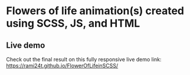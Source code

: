 # Flowers of life animation(s) created using SCSS, JS, and HTML

## Live demo
Check out the final result on this fully responsive live demo link: https://rami24t.github.io/FlowerOfLifeinSCSS/
